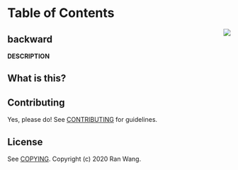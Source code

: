 # Table of Contents

<img src="images/backward.png" align="right">

## backward

__DESCRIPTION__

## What is this?


## Contributing

Yes, please do! See [CONTRIBUTING][] for guidelines.

## License

See [COPYING][]. Copyright (c) 2020 Ran Wang.


[CONTRIBUTING]: ./CONTRIBUTING.md
[COPYING]: ./COPYING
